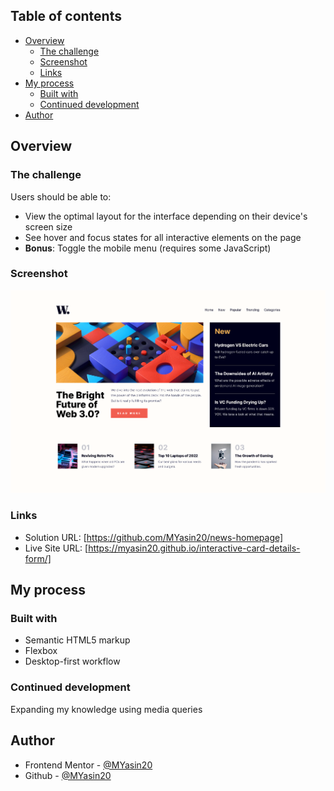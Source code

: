 ## Table of contents

- [Overview](#overview)
  - [The challenge](#the-challenge)
  - [Screenshot](#screenshot)
  - [Links](#links)
- [My process](#my-process)
  - [Built with](#built-with)
  - [Continued development](#continued-development)
- [Author](#author)


## Overview

### The challenge

Users should be able to:

- View the optimal layout for the interface depending on their device's screen size
- See hover and focus states for all interactive elements on the page
- **Bonus**: Toggle the mobile menu (requires some JavaScript)

### Screenshot

![](./assets/images/news-SS.png)


### Links

- Solution URL: [https://github.com/MYasin20/news-homepage]
- Live Site URL: [https://myasin20.github.io/interactive-card-details-form/]

## My process

### Built with

- Semantic HTML5 markup
- Flexbox
- Desktop-first workflow

### Continued development

Expanding my knowledge using media queries

## Author
- Frontend Mentor - [@MYasin20](https://www.frontendmentor.io/profile/MYasin20)
- Github - [@MYasin20](https://github.com/MYasin20)